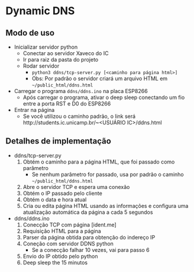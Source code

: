 # Dynamic DNS

## Modo de uso
* Inicializar servidor python
  * Conectar ao servidor Xaveco do IC
  * Ir para raiz da pasta do projeto
  * Rodar servidor
    * `python3 ddns/tcp-server.py [<caminho para página html>]`
    * Obs: Por padrão o servidor criará um arquivo HTML em `~/public_html/ddns.html`
* Carregar o programa `ddns/ddns.ino` na placa ESP8266
  * Após carregar o programa, ativar o deep sleep conectando um fio entre a porta RST e D0 do ESP8266
* Entrar na página
  * Se você utilizou o caminho padrão, o link será http<span><span>://students.ic.unicamp.br/~<USUÁRIO IC>/ddns.html
 
## Detalhes de implementação
* ddns/tcp-server.py
  1. Obtém o caminho para a página HTML, que foi passado como parâmetro
      * Se nenhum parâmetro for passado, usa por padrão o caminho `~/public_html/ddns.html`
  2. Abre o servidor TCP e espera uma conexão
  3. Obtém o IP passado pelo cliente
  4. Obtém o data e hora atual
  5. Cria ou edita página HTML usando as informações e configura uma atualização automática da página a cada 5 segundos
* ddns/ddns.ino
  1. Conecção TCP com página [ident.me]
  2. Requisição HTML para a página
  3. Parser da página obtida para obtenção do indereço IP
  4. Coneção com servidor DDNS python
      * Se a conecção falhar 10 vezes, vai para passo 6
  5. Envio do IP obtido pelo python
  6. Deep sleep the 15 minutos
